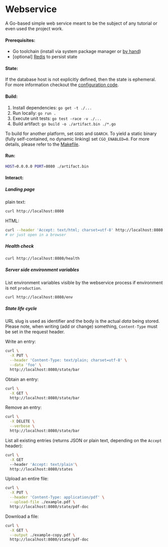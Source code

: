 Webservice
==========

A Go-based simple web service meant to be the subject of any tutorial
or even used the project work.


#### Prerequisites:

* Go toolchain (install via system package manager or [by hand](https://go.dev/doc/install))
* [optional] [Redis](https://redis.io/docs/install/) to persist state


#### State:

If the database host is not explicitly defined, then the state is ephemeral. For more
information checkout the [configuration code](./configuration/config.go).


#### Build:

1. Install dependencies: `go get -t ./...`
2. Run locally: `go run .`
3. Execute unit tests: `go test -race -v ./...`
4. Build artifact: `go build -o ./artifact.bin ./*.go`

To build for another platform, set `GOOS` and `GOARCH`. To yield a static binary (fully
self-contained, no dynamic linking) set `CGO_ENABLED=0`. For more details, please refer
to the [Makefile](./Makefile).


#### Run:

```bash
HOST=0.0.0.0 PORT=8080 ./artifact.bin
```


#### Interact:

##### Landing page 

plain text:
```bash
curl http://localhost:8080
```

HTML:
```bash
curl --header 'Accept: text/html; charset=utf-8' http://localhost:8080
# or just open in a browser
```


##### Health check

```bash
curl http://localhost:8080/health
```


##### Server side environment variables

List environment variables visible by the webservice process if environment
is not `production`.

```bash
curl http://localhost:8080/env
```


##### State life cycle

URL slug is used as identifier and the body is the actual *data* being stored.
Please note, when writing (add or change) something, `Content-Type` must be set
in the request header.

Write an entry:
```bash
curl \
  -X PUT \
  --header 'Content-Type: text/plain; charset=utf-8' \
  --data 'foo' \
  http://localhost:8080/state/bar
```

Obtain an entry:
```bash
curl \
  -X GET \
  http://localhost:8080/state/bar
```

Remove an entry:
```bash
curl \
  -X DELETE \
  --verbose \
  http://localhost:8080/state/bar
```

List all existing entries (returns JSON or plain text, depending on the `Accept` header):
```bash
curl \
  -X GET
  --header 'Accept: text/plain'\
  http://localhost:8080/states
```

Upload an entire file:
```bash
curl \
  -X PUT \
  --header 'Content-Type: application/pdf' \
  --upload-file ./example.pdf \
  http://localhost:8080/state/pdf-doc
```

Download a file:
```bash
curl \
  -X GET \
  --output ./example-copy.pdf \
  http://localhost:8080/state/pdf-doc
```
